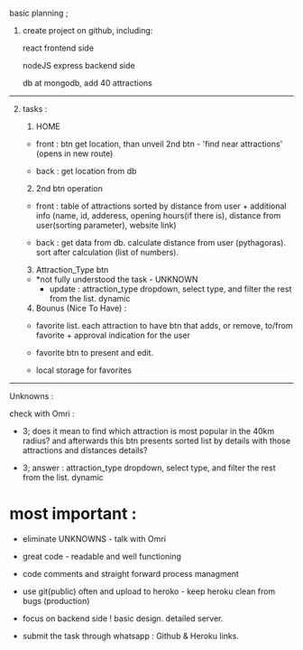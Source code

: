basic planning ;


1. create project on github, including:
    
    react frontend side
    
    nodeJS express backend side
    
    db at mongodb, add 40 attractions


--------------------------------------------------------

2. tasks :


    1. HOME

      - front : btn get location, than unveil 2nd btn - 'find near attractions' (opens in new route)

      - back : get location from db


    2. 2nd btn operation

      - front : table of attractions sorted by distance from user + additional info (name, id, adderess, opening hours(if there is), distance from user(sorting parameter), website link)

      - back : get data from db. calculate distance from user (pythagoras). sort after calculation (list of numbers).


    3. Attraction_Type btn

      - *not fully understood the task - UNKNOWN 
          - update : attraction_type dropdown, select type, and filter the rest from the list. dynamic

    4. Bounus (Nice To Have) : 
    
      - favorite list. each attraction to have btn that adds, or remove, to/from favorite + approval indication for the user

      - favorite btn to present and edit.

      - local storage for favorites
 

--------------------------------------------------------

Unknowns :

check with Omri :
  
  - 3; does it mean to find which attraction is most popular in the 40km radius? and afterwards this btn presents sorted list by details with those attractions and distances details?

  - 3; answer : attraction_type dropdown, select type, and filter the rest from the list. dynamic


# most important :

* eliminate UNKNOWNS - talk with Omri

* great code - readable and well functioning

* code comments and straight forward process managment

* use git(public) often and upload to heroko - keep heroku clean from bugs (production)

* focus on backend side ! basic design. detailed server. 

* submit the task through whatsapp :  Github & Heroku links. 
